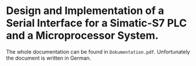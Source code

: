 # Design and Implementation of a Serial Interface for a Simatic-S7 PLC and a Microprocessor System.

The whole documentation can be found in `Dokumentation.pdf`. Unfortunately the document is written in German.
